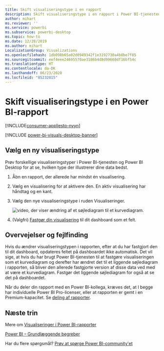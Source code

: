 ```yaml
---
title: Skift visualiseringstype i en rapport
description: Skift visualiseringstype i en rapport i Power BI-tjenesten og Power BI Desktop
author: mihart
ms.reviewer: ''
ms.service: powerbi
ms.subservice: powerbi-desktop
ms.topic: how-to
ms.date: 12/28/2019
ms.author: mihart
LocalizationGroup: Visualizations
ms.openlocfilehash: 1db098b65a02d0949342f1e3192730a4b8be7f85
ms.sourcegitcommit: eef4eee24695570ae3186b4d8d99660df16bf54c
ms.translationtype: HT
ms.contentlocale: da-DK
ms.lasthandoff: 06/23/2020
ms.locfileid: "85232015"
---
```

# <a name="change-the-type-of-visualization-in-a-power-bi-report"></a>Skift visualiseringstype i en Power BI-rapport

[!INCLUDE[consumer-appliesto-nyyn](../includes/consumer-appliesto-nyyn.md)]    

[!INCLUDE [power-bi-visuals-desktop-banner](../includes/power-bi-visuals-desktop-banner.md)]

## <a name="select-a-new-visualization-type"></a>Vælg en ny visualiseringstype

Prøv forskellige visualiseringstyper i Power BI-tjenesten og Power BI Desktop for at se, hvilken type der illustrerer dine data bedst. 

1. Åbn en rapport, der allerede har mindst én visualisering.   
2. Vælg en visualisering for at aktivere den. En aktiv visualisering har håndtag og en kant.    
3. Vælg den nye visualiseringstype i ruden Visualiseringer. 
   
   ![video, der viser ændring af et søjlediagram til et kurvediagram](media/power-bi-report-change-visualization-type/change-viz/change-viz.gif).
4. (Valgfri) [Fastgør din visualisering](../create-reports/service-dashboard-pin-tile-from-report.md) til dit dashboard som et felt. 

## <a name="considerations-and-troubleshooting"></a>Overvejelser og fejlfinding
Hvis du ændrer visualiseringstypen i rapporten, efter at du har fastgjort den til dit dashboard, opdateres feltet på dashboardet ikke automatisk. Det vil sige, at hvis du har brugt Power BI-tjenesten til at fastgøre visualiseringen som et kurvediagram og derefter har ændret det til et liggende søjlediagram i rapporten, så bliver den allerede fastgjorte version af disse data ved med at være et kurvediagram. Fastgør det liggende søjlediagram for også at se det på dashboardet.

Når du deler din rapport med en Power BI-kollega, kræves det, at I begge har individuelle Power BI Pro-licenser, eller at rapporten er gemt i en Premium-kapacitet. Se [deling af rapporter](../collaborate-share/service-share-reports.md).

## <a name="next-steps"></a>Næste trin
Mere om [Visualiseringer i Power BI-rapporter](power-bi-report-visualizations.md)

[Power BI – Grundlæggende begreber](../consumer/end-user-basic-concepts.md)

Har du flere spørgsmål? [Prøv at spørge Power BI-community'et](https://community.powerbi.com/)

